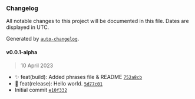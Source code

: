 ### Changelog

All notable changes to this project will be documented in this file. Dates are displayed in UTC.

Generated by [`auto-changelog`](https://github.com/CookPete/auto-changelog).

#### v0.0.1-alpha

> 10 April 2023

- ✨ feat(build): Added phrases file & README [`752a8cb`](https://github.com/DylanAlloy/NoExcuses/commit/752a8cbee9df25f6440404685adfd150c7e0092b)
- 🌊 feat(release): Hello world. [`5d77c01`](https://github.com/DylanAlloy/NoExcuses/commit/5d77c01b29e5e2c50cba06be0742162791550be1)
- Initial commit [`e10f332`](https://github.com/DylanAlloy/NoExcuses/commit/e10f332b3aca0f488b36b529042afc8cc932301d)
